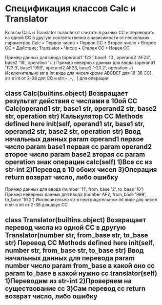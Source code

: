 # Спецификация классов Calc и Translator
Классы Calc и Translator позволяют считать в разных СС и переводить из одной СС в другую соответственно в зависимости от нескольких параметров Calc • Первое число • Первое СС • Второе число • Второе СС • Действие; Translator • Число • Старая СС • Новая СС

Пример данных для ввода (operand1 '123', base1 '10', operand2 'AF23', base2 '16', operation '+') Пример неверных данных для ввода (operand1 '123.3', base1 '999', operand2 AF23, base2 '-23.2', operation +) Исключительно str в int виде для чисел(кроме ABCDEF для 16-38 СС), str в int от 2-38 для СС и str(+, -, , ) для операции

class Calc(builtins.object)  Возвращает результат действия с числами в 10ой СС  Calc(operand1 str, base1 str, operand2 str, base2 str, operation str) 
 Калькулятор СС 
 Methods defined here 
 init(self, operand1 str, base1 str, operand2 str, base2 str, operation str)  Ввод начальных данных  param operand1 первое число  param base1 первая сс  param operand2 второе число  param base2 вторая сс  param operation знак операции 
 calc(self)  1)Все сс из str-int  2)Перевод в 10 обоих чисел  3)Операция  return возврат число, либо ошибку 
 ----------------------------------------------------------------------

Пример данных для ввода (number '11', from_base '2', to_base '10') Пример неверных данных для ввода (number AF2, from_base '999', to_base '10.2') Исключительно str в неотрицательном int виде для чисел и str в int от 2-38 для двух СС

class Translator(builtins.object)  Возвращает перевод числа из одной СС в другую  Translator(number str, from_base str, to_base str) 
 Перевод СС 
 Methods defined here 
 init(self, number str, from_base str, to_base str)  Ввод начальных данных для перевода  param number число  param from_base в какой оно сс  param to_base в какой нужно сс 
 translator(self)  1)Переводим из str-int  2)Проверяем на существование сс  3)Сам перевод сс  return возврат число, либо ошибку 
 ----------------------------------------------------------------------
